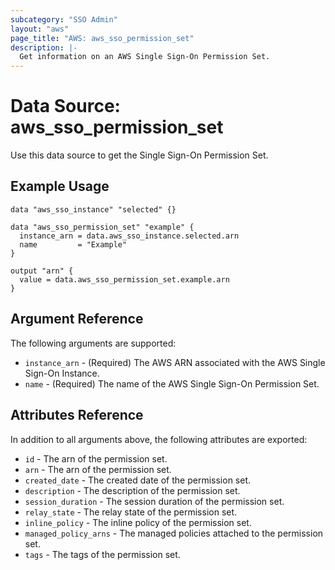 ```yaml
---
subcategory: "SSO Admin"
layout: "aws"
page_title: "AWS: aws_sso_permission_set"
description: |-
  Get information on an AWS Single Sign-On Permission Set.
---
```


# Data Source: aws_sso_permission_set

Use this data source to get the Single Sign-On Permission Set.

## Example Usage

```hcl
data "aws_sso_instance" "selected" {}

data "aws_sso_permission_set" "example" {
  instance_arn = data.aws_sso_instance.selected.arn
  name         = "Example"
}

output "arn" {
  value = data.aws_sso_permission_set.example.arn
}
```

## Argument Reference

The following arguments are supported:

* `instance_arn` - (Required) The AWS ARN associated with the AWS Single Sign-On Instance.
* `name` - (Required) The name of the AWS Single Sign-On Permission Set.

## Attributes Reference

In addition to all arguments above, the following attributes are exported:

* `id` - The arn of the permission set.
* `arn` - The arn of the permission set.
* `created_date` - The created date of the permission set.
* `description` - The description of the permission set.
* `session_duration` - The session duration of the permission set.
* `relay_state` - The relay state of the permission set.
* `inline_policy` - The inline policy of the permission set.
* `managed_policy_arns` - The managed policies attached to the permission set.
* `tags` - The tags of the permission set.
